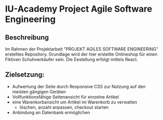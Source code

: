 # IU-Academy Project Agile Software Engineering

## Beschreibung
Im Rahmen der Projektarbeit "PROJEKT AGILES SOFTWARE ENGINEERING" erstelltes Repository.
Grundlage wird der hier erstellte Onlineshop für einen Fiktiven Schuhverkäufer sein.
Die Eestellung erfolgt mittels React.

## Zielsetzung:
- Aufwertung der Seite durch Responsive CSS zur Nutzung auf den meisten gängigen Geräten
- Vollfunktionsfähige Seitenansicht für einzelne Artikel
- eine Warenkorbansicht um Artikel im Warenkorb zu verwalten
    - löschen, anzahl anpassen, checkout starten
- Anbindung an Datenbank ermöglichen

